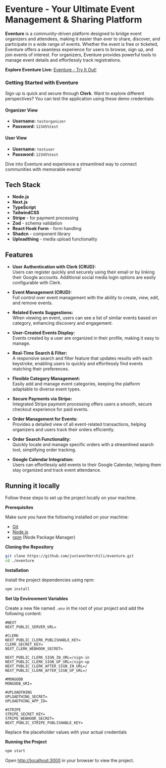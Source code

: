 # Eventure - Your Ultimate Event Management & Sharing Platform

**Eventure** is a community-driven platform designed to bridge event organizers and attendees, making it easier than ever to share, discover, and participate in a wide range of events. Whether the event is free or ticketed, Eventure offers a seamless experience for users to browse, sign up, and join events of interest. For organizers, Eventure provides powerful tools to manage event details and effortlessly track registrations.

**Explore Eventure Live:** [Eventure - Try It Out!](https://eventure-xi.vercel.app/)

### Getting Started with Eventure
Sign up is quick and secure through **Clerk**. Want to explore different perspectives? You can test the application using these demo credentials:

#### Organizer View
- **Username:** `testorganizer`
- **Password:** `12345%test`

#### User View
- **Username:** `testuser`
- **Password:** `12345%test`

Dive into Eventure and experience a streamlined way to connect communities with memorable events!

## Tech Stack

- **Node.js**
- **Next.js**
- **TypeScript**
- **TailwindCSS**
- **Stripe** - for payment processing
- **Zod** - schema validation
- **React Hook Form** - form handling
- **Shadcn** - component library
- **Uploadthing** - media upload functionality

## Features

- **User Authentication with Clerk (CRUD):**  
  Users can register quickly and securely using their email or by linking their Google accounts. Additional social media login options are easily configurable with Clerk.

- **Event Management (CRUD):**  
  Full control over event management with the ability to create, view, edit, and remove events.

- **Related Events Suggestions:**  
  When viewing an event, users can see a list of similar events based on category, enhancing discovery and engagement.

- **User-Created Events Display:**  
  Events created by a user are organized in their profile, making it easy to manage.

- **Real-Time Search & Filter:**  
  A responsive search and filter feature that updates results with each keystroke, enabling users to quickly and effortlessly find events matching their preferences.

- **Flexible Category Management:**  
  Easily add and manage event categories, keeping the platform adaptable to diverse event types.

- **Secure Payments via Stripe:**  
  Integrated Stripe payment processing offers users a smooth, secure checkout experience for paid events.

- **Order Management for Events:**  
  Provides a detailed view of all event-related transactions, helping organizers and users track their orders efficiently.

- **Order Search Functionality:**  
  Quickly locate and manage specific orders with a streamlined search tool, simplifying order tracking.

- **Google Calendar Integration:**  
  Users can effortlessly add events to their Google Calendar, helping them stay organized and track event attendance.

## Running it locally

Follow these steps to set up the project locally on your machine.

**Prerequisites**

Make sure you have the following installed on your machine:

- [Git](https://git-scm.com/)
- [Node.js](https://nodejs.org/en)
- [npm](https://www.npmjs.com/) (Node Package Manager)

**Cloning the Repository**

```bash
git clone https://github.com/justanotherchili/eventure.git
cd ./eventure
```

**Installation**

Install the project dependencies using npm:

```bash
npm install
```

**Set Up Environment Variables**

Create a new file named `.env` in the root of your project and add the following content:

```env
#NEXT
NEXT_PUBLIC_SERVER_URL=

#CLERK
NEXT_PUBLIC_CLERK_PUBLISHABLE_KEY=
CLERK_SECRET_KEY=
NEXT_CLERK_WEBHOOK_SECRET=

NEXT_PUBLIC_CLERK_SIGN_IN_URL=/sign-in
NEXT_PUBLIC_CLERK_SIGN_UP_URL=/sign-up
NEXT_PUBLIC_CLERK_AFTER_SIGN_IN_URL=/
NEXT_PUBLIC_CLERK_AFTER_SIGN_UP_URL=/

#MONGODB
MONGODB_URI=

#UPLOADTHING
UPLOADTHING_SECRET=
UPLOADTHING_APP_ID=

#STRIPE
STRIPE_SECRET_KEY=
STRIPE_WEBHOOK_SECRET=
NEXT_PUBLIC_STRIPE_PUBLISHABLE_KEY=
```

Replace the placeholder values with your actual credentials 

**Running the Project**

```bash
npm start
```

Open [http://localhost:3000](http://localhost:3000) in your browser to view the project.

